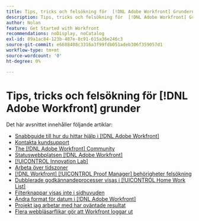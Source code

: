 ```yaml
---
title: Tips, tricks och felsökning för  [!DNL Adobe Workfront] Grunderna
description: Tips, tricks och felsökning för  [!DNL Adobe Workfront] Grunderna
author: Nolan
feature: Get Started with Workfront
recommendations: noDisplay, noCatalog
exl-id: 89a1ac84-123b-487e-8c91-615a36e246c3
source-git-commit: e6688408c3316a3f99fdb051adeb306f359057d1
workflow-type: tm+mt
source-wordcount: '0'
ht-degree: 0%

---
```


# Tips, tricks och felsökning för [!DNL Adobe Workfront] grunder

Det här avsnittet innehåller följande artiklar:

* [Snabbguide till hur du hittar hjälp i  [!DNL Adobe Workfront]](../../workfront-basics/tips-tricks-and-troubleshooting/guide-for-help-in-workfront.md)
* [Kontakta kundsupport](../../workfront-basics/tips-tricks-and-troubleshooting/contact-customer-support.md)
* [The [!DNL Adobe Workfront] Community](../../workfront-basics/tips-tricks-and-troubleshooting/workfront-community.md)
* [Statuswebbplatsen  [!DNL Adobe Workfront] ](../../workfront-basics/tips-tricks-and-troubleshooting/understand-the-status-site.md)
* [[!UICONTROL Innovation Lab]](../../workfront-basics/tips-tricks-and-troubleshooting/idea-exchange.md)
* [Arbeta över tidszoner](../../workfront-basics/tips-tricks-and-troubleshooting/working-across-timezones.md)
* [[!DNL Workfront] [!UICONTROL Proof Manager] behörigheter felsökning](../../workfront-basics/tips-tricks-and-troubleshooting/wp-manager-permissions-troubleshooting.md)
* [Dubblerade godkännandeprocesser visas i [!UICONTROL Home Work List]](../../workfront-basics/tips-tricks-and-troubleshooting/duplicate-apprval-processes-home.md)
* [Filterknappar visas inte i sidhuvuden](../../workfront-basics/tips-tricks-and-troubleshooting/filter-buttons-do-not-display-in-page-headers.md)
* [Ändra format för datum i  [!DNL Adobe Workfront]](../tips-tricks-and-troubleshooting/change-date-format-chrome.md)
* [Projekt jag arbetar med har oväntade resultat](../tips-tricks-and-troubleshooting/projects-im-on-filter-including-unexpected-results.md)
* [Flera webbläsarflikar gör att Workfront loggar ut](/help/quicksilver/workfront-basics/tips-tricks-and-troubleshooting/multiple-browser-tabs-cause-logout.md)

